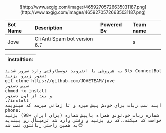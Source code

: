 <p align="center"> ![http://www.axgig.com/images/46592705726635031187.png](http://www.axgig.com/images/46592705726635031187.png)


| Bot Name | Description | Powered By | Team name |
|:--------|:------------|:------------|:------------|
| Jove | Cli Anti Spam bot version 6.7 |  | s |

<table><thead>
<tr>
<th align="left">installtion:</th>
</tr>
</thead><tbody>
</tbody></table>

<div class="highlight highlight-source-shell"><pre>وقتی وارد سرور شدید(حالا به هرروشی با اندروید توسط ConnectBot یا باسیستم توسط putty)
دستور زیرو بزنید
git clone https://github.com/JOVETEAM/jove
سپس دستور
chmod +x install
و بعد از اون دستور
./install
بزنید..فرایند نصب ربات برای خودش پیش میره و تا زمانی میرسه که مینویسه 
phone:
دراینجا شماره ربات خودتونو همراه باپیش شماره (برای ایران +98) بزنید
سپس درخواست کد میکنه..کد رو بزنید و وقتی وارد شد ترمینال رو ببندید
به همین راحتی رباتتون نصب شد😊 </span></span></pre></div>
